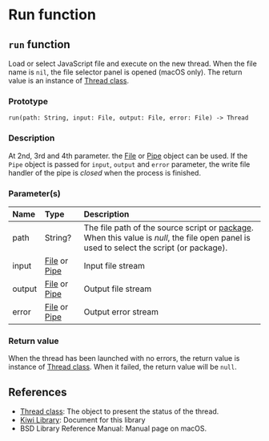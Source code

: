# Run function

## `run` function
Load or select JavaScript file and execute on the new thread.
When the file name is `nil`, the file selector panel is opened (macOS only).
The return value is an instance of [Thread class](https://github.com/steelwheels/KiwiScript/blob/master/KiwiLibrary/Document/Class/Thread.md).

### Prototype
````
run(path: String, input: File, output: File, error: File) -> Thread
````

### Description
At 2nd, 3rd and 4th parameter. the [File](https://github.com/steelwheels/KiwiScript/blob/master/KiwiLibrary/Document/Class/File.md) or [Pipe](https://github.com/steelwheels/KiwiScript/blob/master/KiwiLibrary/Document/Class/Pipe.md) object can be used. If the `Pipe` object is passed for `input`, `output` and `error` parameter, the write file handler of the pipe is *closed* when the process is finished.

### Parameter(s)
|Name           |Type   |Description                    |
|:---           |:----  |:----                          |
|path           |String? |The file path of the source script or [package](https://github.com/steelwheels/JSTools/blob/master/Document/jsh-man.md). When this value is *null*, the file open panel is used to select the script (or package).  |
|input          |[File](https://github.com/steelwheels/KiwiScript/blob/master/KiwiLibrary/Document/Class/File.md) or [Pipe](https://github.com/steelwheels/KiwiScript/blob/master/KiwiLibrary/Document/Class/Pipe.md) |Input file stream |
|output         |[File](https://github.com/steelwheels/KiwiScript/blob/master/KiwiLibrary/Document/Class/File.md) or [Pipe](https://github.com/steelwheels/KiwiScript/blob/master/KiwiLibrary/Document/Class/Pipe.md) |Output file stream |
|error          |[File](https://github.com/steelwheels/KiwiScript/blob/master/KiwiLibrary/Document/Class/File.md) or [Pipe](https://github.com/steelwheels/KiwiScript/blob/master/KiwiLibrary/Document/Class/Pipe.md) |Output error stream |

### Return value
When the thread has been launched with no errors,
the return value is instance of [Thread class](https://github.com/steelwheels/KiwiScript/blob/master/KiwiLibrary/Document/Class/Thread.md).
When it failed, the return value will be `null`.

## References
* [Thread class](https://github.com/steelwheels/KiwiScript/blob/master/KiwiLibrary/Document/Class/Thread.md): The object to present the status of the thread.
* [Kiwi Library](https://github.com/steelwheels/KiwiScript/blob/master/KiwiLibrary/Document/Library.md): Document for this library
* BSD Library Reference Manual: Manual page on macOS.
